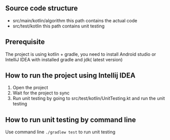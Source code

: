 ## Source code structure

- src/main/kotlin/algorithm this path contains the actual code
- src/test/kotlin this path contains unit testing

## Prerequisite

The project is using kotlin + gradle, you need to install Android studio or IntelliJ IDEA with
installed gradle and jdk(
latest
version)

## How to run the project using Intellij IDEA

1. Open the project
2. Wait for the project to sync
3. Run unit testing by going to src/test/kotlin/UnitTesting.kt and run the unit testing

## How to run unit testing by command line

Use command line ``./gradlew test`` to run unit testing